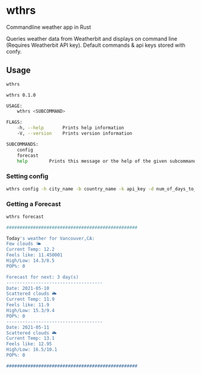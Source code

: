 # wthrs
Commandline weather app in Rust

Queries weather data from Weatherbit and displays on command line (Requires Weatherbit API key).
Default commands & api keys stored with confy.

## Usage
```bash
wthrs 

wthrs 0.1.0

USAGE:
    wthrs <SUBCOMMAND>

FLAGS:
    -h, --help       Prints help information
    -V, --version    Prints version information

SUBCOMMANDS:
    config      
    forecast    
    help        Prints this message or the help of the given subcommand(s)
```
### Setting config

```bash
wthrs config -h city_name -b country_name -k api_key -d num_of_days_to_forecast
```

### Getting a Forecast

``` bash
wthrs forecast

#################################################

Today's weather for Vancouver,CA: 
Few clouds 🌤
Current Temp: 12.2
Feels like: 11.450001
High/Low: 14.3/8.5
POP%: 0

Forecast for next: 3 day(s)
------------------------------------
Date: 2021-05-10
Scattered clouds 🌥
Current Temp: 11.9
Feels like: 11.9
High/Low: 15.3/9.4
POP%: 0
------------------------------------
Date: 2021-05-11
Scattered clouds 🌥
Current Temp: 13.1
Feels like: 12.95
High/Low: 16.5/10.1
POP%: 0

#################################################
```


